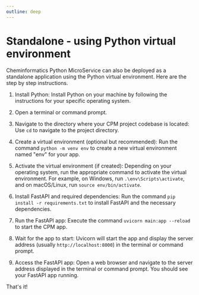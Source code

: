 ```yaml
---
outline: deep
---
```


# Standalone - using Python virtual environment
Cheminformatics Python MicroService can also be deployed as a standalone application using the Python virtual environment. Here are the step by step instructions.

1. Install Python: Install Python on your machine by following the instructions for your specific operating system.

2. Open a terminal or command prompt.

3. Navigate to the directory where your CPM project codebase is located: Use `cd` to navigate to the project directory.

5. Create a virtual environment (optional but recommended): Run the command `python -m venv env` to create a new virtual environment named "env" for your app.

6. Activate the virtual environment (if created): Depending on your operating system, run the appropriate command to activate the virtual environment. For example, on Windows, run `.\env\Scripts\activate`, and on macOS/Linux, run `source env/bin/activate`.

7. Install FastAPI and required dependencies: Run the command `pip install -r requirements.txt` to install FastAPI and the necessary dependencies.

8. Run the FastAPI app: Execute the command `uvicorn main:app --reload` to start the CPM app.

9. Wait for the app to start: Uvicorn will start the app and display the server address (usually `http://localhost:8000`) in the terminal or command prompt.

10. Access the FastAPI app: Open a web browser and navigate to the server address displayed in the terminal or command prompt. You should see your FastAPI app running.

That's it!

